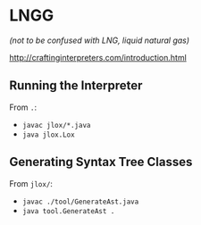 # LNGG
_(not to be confused with LNG, liquid natural gas)_

http://craftinginterpreters.com/introduction.html


## Running the Interpreter
From `.`:
- `javac jlox/*.java`
- `java jlox.Lox`

## Generating Syntax Tree Classes
From `jlox/`:
- `javac ./tool/GenerateAst.java`
- `java tool.GenerateAst .`
